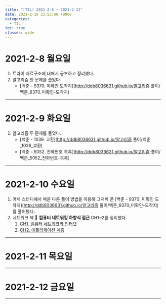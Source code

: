```yaml
---
title: "[TIL] 2021-2-8 ~ 2021-2-12"
date: 2021-2-10 23:55:00 +0900
categories:
  - TIL
toc: true
classes: wide
---
```


# 2021-2-8 월요일

1. 트라이 자료구조에 대해서 공부하고 정리했다.
2. 알고리즘 한 문제를 풀었다.
   - [백준 - 9370. 미확인 도착지](http://ddb8036631.github.io/알고리즘 풀이/백준_9370_미확인-도착지)

---

# 2021-2-9 화요일

1. 알고리즘 두 문제를 풀었다.
   - [백준 - 1039. 교환](http://ddb8036631.github.io/알고리즘 풀이/백준_1039_교환)
   - [백준 - 5052. 전화번호 목록](http://ddb8036631.github.io/알고리즘 풀이/백준_5052_전화번호-목록)

---

# 2021-2-10 수요일

1. 어제 스터디에서 배운 다른 풀이 방법을 이용해 그저께 푼 [백준 - 9370. 미확인 도착지](http://ddb8036631.github.io/알고리즘 풀이/백준_9370_미확인-도착지)를 풀어봤다.
2. 네트워크 책 📕 **컴퓨터 네트워킹 하향식 접근** CH1~2를 정리했다.
   1. [CH1. 컴퓨터 네트워크와 인터넷](http://ddb8036631.github.io/네트워크/NW_컴퓨터-네트워크와-인터넷)
   2. [CH2. 애플리케이션 계층](http://ddb8036631.github.io/네트워크/NW_애플리케이션-계층)

---

# 2021-2-11 목요일

---

# 2021-2-12 금요일

---